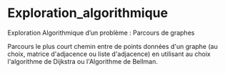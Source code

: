 # Exploration_algorithmique
Exploration Algorithmique d’un problème : Parcours de graphes

Parcours le plus court chemin entre de points données d'un graphe (au choix, matrice d'adjacence ou liste d'adjacence) en utilisant au choix l'algorithme de Dijkstra ou l'Algorithme de Bellman.
